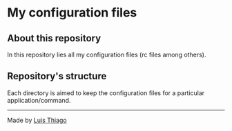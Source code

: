 # My configuration files

## About this repository

In this repository lies all my configuration files (rc files among others).

## Repository's structure

Each directory is aimed to keep the configuration files for a particular
application/command.

---

Made by [Luis Thiago](https://github.com/LThiago)
